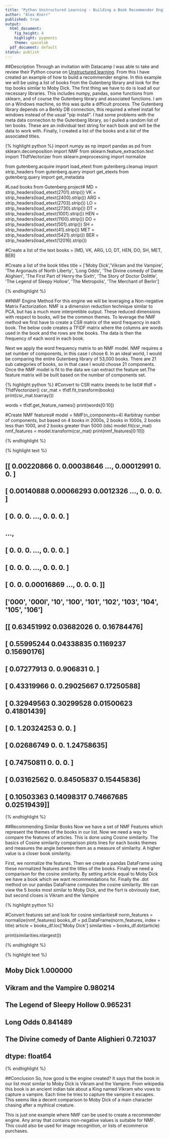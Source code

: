 ```yaml
---
title: "Python Unstructured Learning - Building a Book Recommender Engine"
author: "Alex Knorr"
published: true
output:
  html_document:
    fig_height: 4
    highlight: pygments
    theme: spacelab
  pdf_document: default
status: publish
---
```

 
##Description
Through an invitation with Datacamp I was able to take and review their Python course on [Unstructured learning]("https://www.datacamp.com/courses/unsupervised-learning-in-python"). From this I have created an example of how to build a recommender engine. In this example we will be using a list of books from the Gutenberg library and look for the top books similar to Moby Dick. The first thing we have to do is load all our necessary libraries. This includes numpy, pandas, some functions from sklearn, and of course the Gutenberg library and associated functions. I am on a Windows machine, so this was quite a difficult process. The Gutenberg library depends on a Berkly DB connection, this required a wheel install for windows instead of the usual "pip install". I had some problems with the meta data connection to the Gutenberg library, so I pulled a random list of ten books. These are an individual text string for each book and will be the data to work with. Finally, I created a list of the books and a list of the associated titles. 
 

{% highlight python %}
import numpy as np
import pandas as pd
from sklearn.decomposition import NMF
from sklearn.feature_extraction.text import TfidfVectorizer
from sklearn.preprocessing import normalize
 
from gutenberg.acquire import load_etext
from gutenberg.cleanup import strip_headers
from gutenberg.query import get_etexts
from gutenberg.query import get_metadata
 
#Load books from Gutenberg project#
MD = strip_headers(load_etext(2701).strip())
VK = strip_headers(load_etext(2400).strip())
ARG = strip_headers(load_etext(2703).strip())
LO = strip_headers(load_etext(2730).strip())
DT = strip_headers(load_etext(1001).strip())
HEN = strip_headers(load_etext(1100).strip())
DO = strip_headers(load_etext(501).strip())
SH = strip_headers(load_etext(41).strip())
MET = strip_headers(load_etext(5421).strip())
BER = strip_headers(load_etext(12016).strip())
 
#Create a list of the text
books = [MD, VK, ARG, LO, DT, HEN, DO, SH, MET, BER]
 
#Create a list of the book titles
title = ['Moby Dick','Vikram and the Vampire', 'The Argonauts of North Liberty', 'Long Odds', 'The Divine comedy of Dante Alighieri',
         'The First Part of Henry the Sixth', 'The Story of Doctor Dolittle',
         'The Legend of Sleepy Hollow', 'The Metropolis', 'The Merchant of Berlin']
 
{% endhighlight %}
 
##NMF Engine Method
For this engine we will be leveraging a Non-negative Matrix Factorization. NMF is a dimension reduction technique similar to PCA, but has a much more interpretible output. These reduced dimensions with respect to books, will be the common themes. To leverage the NMF method we first have to create a CSR matrix of the word frequency in each book. The below code creates a TFIDF matrix where the columns are words used in the book and the rows are the books. The data is then the frequency of each word in each book.
 
Next we apply the word frequency matrix to an NMF model. NMF requires a set number of components, in this case I chose 6. In an ideal world, I would be comparing the entire Gutenberg library of 53,000 books. There are 21 sub categories of books, so in that case I would choose 21 components. Once the NMF model is fit to the data we can extract the feature set.The feature matrix will be built based on the number of components set. 
 

{% highlight python %}
#Convert to CSR matrix (needs to be list)#
tfidf = TfidfVectorizer()
csr_mat = tfidf.fit_transform(books)
print(csr_mat.toarray())
 
words = tfidf.get_feature_names()
print(words[0:10])
 
#Create NMF features#
model = NMF(n_components=4)
#arbitray number of components, but based on 4 books in 2000s, 2 books in 1000s, 2 books less than 1000, and 2 books greater than 5000 (ids)
model.fit(csr_mat)
nmf_features = model.transform(csr_mat)
print(nmf_features[0:10])
 
{% endhighlight %}
 

{% highlight text %}
## [[ 0.00220866  0.          0.00038646 ...,  0.00012991  0.          0.        ]
##  [ 0.00140888  0.00066293  0.0012326  ...,  0.          0.          0.        ]
##  [ 0.          0.          0.         ...,  0.          0.          0.        ]
##  ..., 
##  [ 0.          0.          0.         ...,  0.          0.          0.        ]
##  [ 0.          0.          0.         ...,  0.          0.          0.        ]
##  [ 0.          0.          0.00016869 ...,  0.          0.          0.        ]]
## ['000', '000l', '10', '100', '101', '102', '103', '104', '105', '106']
## [[ 0.63451992  0.03682026  0.          0.16784476]
##  [ 0.55995244  0.04338835  0.1169237   0.15690176]
##  [ 0.07277913  0.          0.906831    0.        ]
##  [ 0.43319966  0.          0.29025667  0.17250588]
##  [ 0.32949563  0.30299528  0.01500623  0.41801439]
##  [ 0.          1.20324253  0.          0.        ]
##  [ 0.02686749  0.          0.          1.24758635]
##  [ 0.74750811  0.          0.          0.        ]
##  [ 0.03162562  0.          0.84505837  0.15445836]
##  [ 0.10503363  0.14098317  0.74667685  0.02519439]]
{% endhighlight %}
 
##Recommending Similar Books
Now we have a set of NMF Features which represent the themes of the books in our list. Now we need a way to compare the features of articles. This is done using Cosine similarity. The basics of Cosine similarity comparison plots lines for each books themes and measures the angle between them as a measure of similarity. A higher value is a closer book similarity. 
 
First, we normalize the features. Then we create a pandas DataFrame using these normalized features and the titles of the books. Finally we need a comparison for the cosine similarity. By setting article equal to Moby Dick we have a book which we want recommendations for. Finally the .dot method on our pandas DataFrame computes the cosine similarity. We can view the 5 books most similar to Moby Dick, and the fisrt is obviously itset, but second closes is Vikram and the Vampire
 

{% highlight python %}
 
#Convert features set and look for cosine similarities#
norm_features = normalize(nmf_features)
books_df = pd.DataFrame(norm_features, index = title)
article = books_df.loc['Moby Dick']
similarities = books_df.dot(article)
 
print(similarities.nlargest())
 
{% endhighlight %}
 

{% highlight text %}
## Moby Dick                               1.000000
## Vikram and the Vampire                  0.980214
## The Legend of Sleepy Hollow             0.965231
## Long Odds                               0.841489
## The Divine comedy of Dante Alighieri    0.721037
## dtype: float64
{% endhighlight %}
 
##Conclusion
So, how good is the engine created? It says that the book in our list most similar to Moby Dick is Vikram and the Vampire. From wikipedia this book is an ancient indian tale about a King named Vikram who vows to capture a vampire. Each time he tries to capture the vampire it escapes. This seems like a decent comparison to Moby Dick of a main character chasing after a mythical creature. 
 
This is just one example where NMF can be used to create a recommender engine. Any array that contains non-negative values is suitable for NMF. This could also be used for image recognition, or lists of ecommerce purchases.
